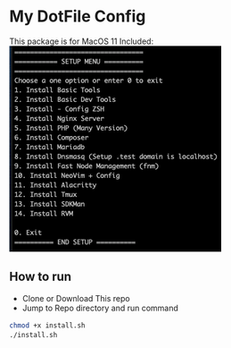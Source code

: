 # My DotFile Config

This package is for MacOS 11 Included:
![Image](/screenshot.png)

## How to run
- Clone or Download This repo
- Jump to Repo directory and run command
```bash
chmod +x install.sh
./install.sh
```
